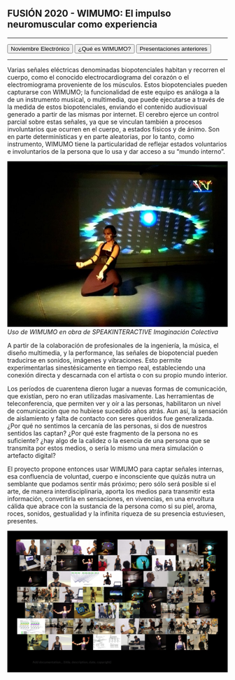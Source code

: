 ## FUSIÓN 2020 - WIMUMO: El impulso neuromuscular como experiencia

---

<button onclick="window.location.href='https://gibic-leici.github.io/wimumo/';">
Noviembre Electrónico
</button>
<button onclick="window.location.href='https://gibic-leici.github.io/wimumo/quees';">
¿Qué es WIMUMO?
</button>
<button onclick="window.location.href='https://gibic-leici.github.io/wimumo/presentaciones';">
Presentaciones anteriores
</button>

---

Varias señales eléctricas denominadas biopotenciales habitan y recorren el cuerpo, como el conocido electrocardiograma del corazón o el electromiograma proveniente de los músculos. Estos biopotenciales pueden capturarse con WIMUMO; la funcionalidad de este equipo es análoga a la de un instrumento musical, o multimedia, que puede ejecutarse a través de la medida de estos biopotenciales, enviando el contenido audiovisual generado a partir de las mismas por internet. El cerebro ejerce un control parcial sobre estas señales, ya que se vinculan también a procesos involuntarios que ocurren en el cuerpo, a estados físicos y de ánimo. Son en parte determinísticas y en parte aleatorias, por lo tanto, como instrumento, WIMUMO tiene la particularidad de reflejar estados voluntarios e involuntarios de la persona que lo usa y dar acceso a su “mundo interno”.

![Perfo](images/obra-speak.jpg)\
*Uso de WIMUMO en obra de SPEAKINTERACTIVE Imaginación Colectiva*

A partir de la colaboración de profesionales de la ingeniería, la música, el diseño multimedia, y la performance, las señales de biopotencial pueden traducirse en sonidos, imágenes y vibraciones. Esto permite experimentarlas sinestésicamente en tiempo real, estableciendo una conexión directa y descarnada con el artista o con su propio mundo interior.

Los períodos de cuarentena dieron lugar a nuevas formas de comunicación, que existían, pero no eran utilizadas masivamente. Las herramientas de teleconferencia, que permiten ver y oír a las personas, habilitaron un nivel de comunicación que no hubiese sucedido años atrás. Aun así, la sensación de aislamiento y falta de contacto con seres queridos fue generalizada. ¿Por qué no sentimos la cercanía de las personas, si dos de nuestros sentidos las captan? ¿Por qué este fragmento de la persona no es suficiente? ¿hay algo de la calidez o la esencia de una persona que se transmita por estos medios, o sería lo mismo una mera simulación o artefacto digital?

El proyecto propone entonces usar WIMUMO para captar señales internas, esa confluencia de voluntad, cuerpo e inconsciente que quizás nutra un semblante que podamos sentir más próximo; pero sólo será posible si el arte, de manera interdisciplinaria, aporta los medios para transmitir esta información, convertirla en sensaciones, en vivencias, en una envoltura cálida que abrace con la sustancia de la persona como si su piel, aroma, roces, sonidos, gestualidad y la infinita riqueza de su presencia estuviesen, presentes. 

![Perfo](images/ImageQuilt.png)
